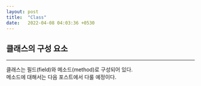 ```yaml
---
layout: post
title:  "Class"
date:   2022-04-08 04:03:36 +0530
---
```

## 클래스의 구성 요소
***

클래스는 필드(field)와  메소드(method)로 구성되어 있다.  
메소드에 대해서는 다음 포스트에서 다룰 예정이다.